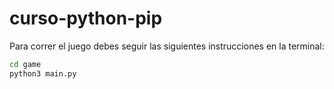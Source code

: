 # curso-python-pip

Para correr el juego debes seguir las siguientes instrucciones en la terminal:
```sh
cd game
python3 main.py
```